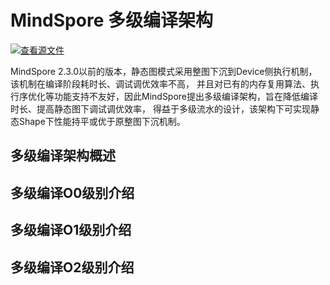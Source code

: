 # MindSpore 多级编译架构

[![查看源文件](https://mindspore-website.obs.cn-north-4.myhuaweicloud.com/website-images/master/resource/_static/logo_source.svg)](https://gitee.com/mindspore/docs/blob/master/docs/mindspore/source_zh_cn/design/multi_level_compilation.md)

MindSpore 2.3.0以前的版本，静态图模式采用整图下沉到Device侧执行机制，该机制在编译阶段耗时长、调试调优效率不高，
并且对已有的内存复用算法、执行序优化等功能支持不友好，因此MindSpore提出多级编译架构，旨在降低编译时长、提高静态图下调试调优效率，
得益于多级流水的设计，该架构下可实现静态Shape下性能持平或优于原整图下沉机制。

## 多级编译架构概述

## 多级编译O0级别介绍

## 多级编译O1级别介绍

## 多级编译O2级别介绍
